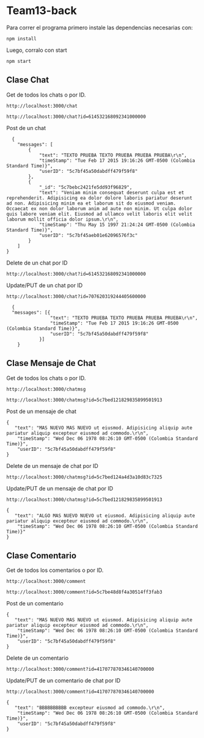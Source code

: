 # Team13-back

Para correr el programa primero instale las dependencias necesarias con:

    npm install
            
Luego, corralo con start

    npm start
  
 ## Clase Chat

 Get de todos los chats o por ID.
 
    http://localhost:3000/chat
    
    http://localhost:3000/chat?id=614532168092341000000
    
 Post de un chat
 
      {	
        "messages": [
            {
                "text": "TEXTO PRUEBA TEXTO PRUEBA PRUEBA PRUEBA\r\n",
                "timeStamp": "Tue Feb 17 2015 19:16:26 GMT-0500 (Colombia Standard Time)}",
                "userID": "5c7bf45a50dabdff479f59f8"
            },
            {
                "_id": "5c7bebc2421fe5dd93f96829",
                "text": "Veniam minim consequat deserunt culpa est et reprehenderit. Adipisicing ea dolor dolore laboris pariatur deserunt ad non. Adipisicing minim ea et laborum sit do eiusmod veniam. Occaecat ex non dolor laborum anim ad aute non minim. Ut culpa dolor quis labore veniam elit. Eiusmod ad ullamco velit laboris elit velit laborum mollit officia dolor ipsum.\r\n",
                "timeStamp": "Thu May 15 1997 21:24:24 GMT-0500 (Colombia Standard Time)}",
                "userID": "5c7bf45aeb01e62096576f3c"
            }
        ]
    }

 Delete de un chat por ID
 
    http://localhost:3000/chat?id=614532168092341000000
 
 Update/PUT de un chat por ID
 
    http://localhost:3000/chat?id=707620319244405600000
    
      {
      "messages": [{
                    "text": "TEXTO PRUEBA TEXTO PRUEBA PRUEBA PRUEBA\r\n",
                    "timeStamp": "Tue Feb 17 2015 19:16:26 GMT-0500 (Colombia Standard Time)}",
                    "userID": "5c7bf45a50dabdff479f59f8"
                }]
        }
 

 ## Clase Mensaje de Chat
 
 Get de todos los chats o por ID.
 
    http://localhost:3000/chatmsg
    
    http://localhost:3000/chatmsg?id=5c7bed121829835899501913
    
 Post de un mensaje de chat
 
    {	
       "text": "MAS NUEVO MAS NUEVO ut eiusmod. Adipisicing aliquip aute pariatur aliquip excepteur eiusmod ad commodo.\r\n",
        "timeStamp": "Wed Dec 06 1978 08:26:10 GMT-0500 (Colombia Standard Time)}",
        "userID": "5c7bf45a50dabdff479f59f8"
    }

 Delete de un mensaje de chat por ID
 
    http://localhost:3000/chatmsg?id=5c7bed124a4d3a10d83c7325
 
 Update/PUT de un mensaje de chat por ID
 
    http://localhost:3000/chatmsg?id=5c7bed121829835899501913
    
    {	
       "text": "ALGO MAS NUEVO NUEVO ut eiusmod. Adipisicing aliquip aute pariatur aliquip excepteur eiusmod ad commodo.\r\n",
        "timeStamp": "Wed Dec 06 1978 08:26:10 GMT-0500 (Colombia Standard Time)}"
    }
 
  ## Clase Comentario
 
 Get de todos los comentarios o por ID.
 
    http://localhost:3000/comment
    
    http://localhost:3000/comment?id=5c7be48d8f4a30514ff3fab3
    
 Post de un comentario
 
    {	
       "text": "MAS NUEVO MAS NUEVO ut eiusmod. Adipisicing aliquip aute pariatur aliquip excepteur eiusmod ad commodo.\r\n",
        "timeStamp": "Wed Dec 06 1978 08:26:10 GMT-0500 (Colombia Standard Time)}",
        "userID": "5c7bf45a50dabdff479f59f8"
    }

 Delete de un comentario
 
    http://localhost:3000/comment?id=417077870346140700000
 
 Update/PUT de un comentario de chat por ID
 
    http://localhost:3000/comment?id=417077870346140700000
    
    {	
       "text": "BBBBBBBBBB excepteur eiusmod ad commodo.\r\n",
        "timeStamp": "Wed Dec 06 1978 08:26:10 GMT-0500 (Colombia Standard Time)}",
        "userID": "5c7bf45a50dabdff479f59f8"
    }
 
 

